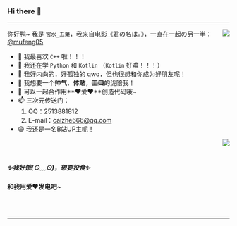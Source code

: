 ### Hi there 👋

---

<img align="right" src="https://github-readme-stats.vercel.app/api?username=MMitsuha&show_icons=true&theme=chartreuse-dark"/>

你好鸭~ 我是 `宮水_五葉`，我来自电影[《君の名は。》](https://ja.wikipedia.org/wiki/%E5%90%9B%E3%81%AE%E5%90%8D%E3%81%AF%E3%80%82)，一直在一起の另一半：[@mufeng05](https://github.com/mufeng05)

- 🔭 我最喜欢 `C++` 啦！！！
- 🌱 我还在学 `Python` 和 `Kotlin` （`Kotlin` 好难！！！）
- 👯 我好内向的，好孤独的 qwq，但也很想和你成为好朋友呢！
- 🤔 我想要一个**帅气**，**体贴**，~~**工口**~~的泷陪我！
- 💬 可以一起合作用**❤爱❤**创造代码哦~
- 📫 三次元传送门：
  1. QQ：2513881812
  2. E-mail：caizhe666@qq.com
- 😄 我还是一名B站UP主呢！
<img align="right" src="https://github-readme-streak-stats.herokuapp.com/?user=MMitsuha&theme=radical&date_format=%5BY.%5Dn.j&locale=zh"/>

<br><br>

##### ✨我好饿(⊙﹏⊙)，想要投食✨

**和我用爱❤发电吧~**

<br><br>

---


<!--
<img align="left" src="https://metrics.lecoq.io/MMitsuha?template=classic&isocalendar=1&isocalendar.duration=full-year"/>
**caizhe666/caizhe666** is a ✨ _special_ ✨ repository because its `README.md` (this file) appears on your GitHub profile.

Here are some ideas to get you started:

- 🔭 I’m currently working on ...
- 🌱 I’m currently learning ...
- 👯 I’m looking to collaborate on ...
- 🤔 I’m looking for help with ...
- 💬 Ask me about ...
- 📫 How to reach me: ...
- 😄 Pronouns: ...
- ⚡ Fun fact: ...
-->
